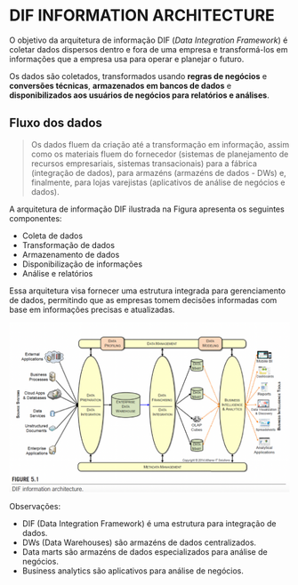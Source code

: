 # DIF INFORMATION ARCHITECTURE


O objetivo da arquitetura de informação DIF (_Data Integration Framework_) é coletar dados dispersos dentro e fora de uma
empresa e transformá-los em informações que a empresa usa para operar e planejar o futuro.

Os dados são coletados, transformados usando **regras de negócios** e **conversões técnicas**,
**armazenados em bancos de dados** e **disponibilizados aos usuários de negócios para relatórios e
análises**.

## Fluxo dos dados
> Os dados fluem da criação até a transformação em informação, 
assim como os materiais fluem do fornecedor (sistemas de planejamento de recursos empresariais, sistemas transacionais)
para a fábrica (integração de dados), para armazéns (armazéns de dados - DWs) e, finalmente, para lojas varejistas
(aplicativos de análise de negócios e dados).

A arquitetura de informação DIF ilustrada na Figura apresenta os seguintes componentes:

- Coleta de dados
- Transformação de dados
- Armazenamento de dados
- Disponibilização de informações
- Análise e relatórios

Essa arquitetura visa fornecer uma estrutura integrada para gerenciamento de dados,
permitindo que as empresas tomem decisões informadas com base em informações precisas e
atualizadas.

![Information Architecture](/docs/information_architecture.png)

Observações:

- DIF (Data Integration Framework) é uma estrutura para integração de dados.
- DWs (Data Warehouses) são armazéns de dados centralizados.
- Data marts são armazéns de dados especializados para análise de negócios.
- Business analytics são aplicativos para análise de negócios.
